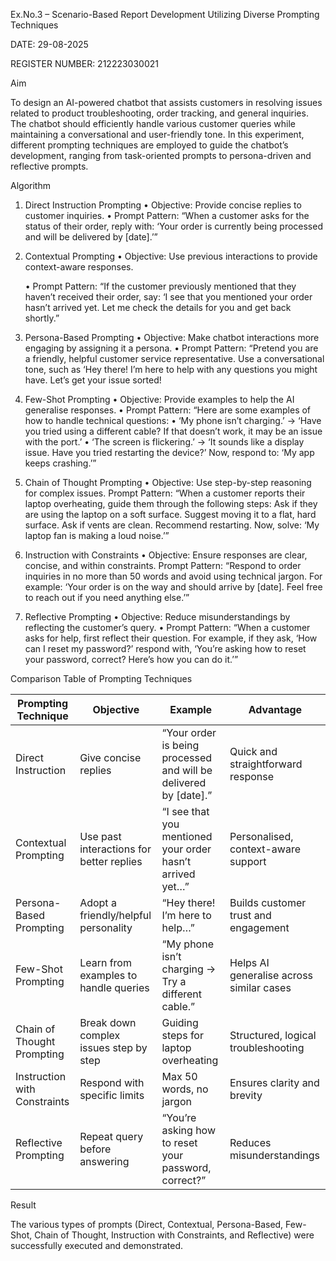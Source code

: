 Ex.No.3 – Scenario-Based Report Development Utilizing Diverse Prompting Techniques

DATE: 29-08-2025

REGISTER NUMBER: 212223030021



Aim

To design an AI-powered chatbot that assists customers in resolving issues related to product troubleshooting, order tracking, and general inquiries. The chatbot should efficiently handle various customer queries while maintaining a conversational and user-friendly tone. In this experiment, different prompting techniques are employed to guide the chatbot’s development, ranging from task-oriented prompts to persona-driven and reflective prompts.



Algorithm

1. Direct Instruction Prompting
	•	Objective: Provide concise replies to customer inquiries.
	•	Prompt Pattern:
“When a customer asks for the status of their order, reply with: ‘Your order is currently being processed and will be delivered by [date].’”

2. Contextual Prompting
	•	Objective: Use previous interactions to provide context-aware responses.

	•	Prompt Pattern:
“If the customer previously mentioned that they haven’t received their order, say: ‘I see that you mentioned your order hasn’t arrived yet. Let me check the details for you and get back shortly.”

4. Persona-Based Prompting
	•	Objective: Make chatbot interactions more engaging by assigning it a persona.
	•	Prompt Pattern:
“Pretend you are a friendly, helpful customer service representative. Use a conversational tone, such as ‘Hey there! I’m here to help with any questions you might have. Let’s get your issue sorted!

5. Few-Shot Prompting
	•	Objective: Provide examples to help the AI generalise responses.
	•	Prompt Pattern:
“Here are some examples of how to handle technical questions:
	•	‘My phone isn’t charging.’ → ‘Have you tried using a different cable? If that doesn’t work, it may be an issue with the port.’
	•	‘The screen is flickering.’ → ‘It sounds like a display issue. Have you tried restarting the device?’
Now, respond to: ‘My app keeps crashing.’”

6. Chain of Thought Prompting
	•	Objective: Use step-by-step reasoning for complex issues.
Prompt Pattern: “When a customer reports their laptop overheating, guide them through the following steps: Ask if they are using the laptop on a soft surface. Suggest moving it to a flat, hard surface. Ask if vents are clean. Recommend restarting. Now, solve: ‘My laptop fan is making a loud noise.’”

7. Instruction with Constraints
	•	Objective: Ensure responses are clear, concise, and within constraints.
Prompt Pattern: “Respond to order inquiries in no more than 50 words and avoid using technical jargon. For example: ‘Your order is on the way and should arrive by [date]. Feel free to reach out if you need anything else.’”

8. Reflective Prompting
	•	Objective: Reduce misunderstandings by reflecting the customer’s query.
	•	Prompt Pattern:
“When a customer asks for help, first reflect their question. For example, if they ask, ‘How can I reset my password?’ respond with, ‘You’re asking how to reset your password, correct? Here’s how you can do it.’”

Comparison Table of Prompting Techniques

| **Prompting Technique**       | **Objective**                          | **Example**                                           | **Advantage**                         |
|--------------------------------|----------------------------------------|-------------------------------------------------------|---------------------------------------|
| Direct Instruction             | Give concise replies                   | “Your order is being processed and will be delivered by [date].” | Quick and straightforward response    |
| Contextual Prompting           | Use past interactions for better replies | “I see that you mentioned your order hasn’t arrived yet…” | Personalised, context-aware support   |
| Persona-Based Prompting        | Adopt a friendly/helpful personality   | “Hey there! I’m here to help…”                        | Builds customer trust and engagement  |
| Few-Shot Prompting             | Learn from examples to handle queries  | “My phone isn’t charging → Try a different cable.”     | Helps AI generalise across similar cases |
| Chain of Thought Prompting     | Break down complex issues step by step | Guiding steps for laptop overheating                  | Structured, logical troubleshooting   |
| Instruction with Constraints   | Respond with specific limits           | Max 50 words, no jargon                               | Ensures clarity and brevity            |
| Reflective Prompting           | Repeat query before answering          | “You’re asking how to reset your password, correct?”   | Reduces misunderstandings             |


Result

The various types of prompts (Direct, Contextual, Persona-Based, Few-Shot, Chain of Thought, Instruction with Constraints, and Reflective) were successfully executed and demonstrated.
